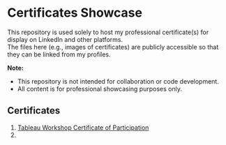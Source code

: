 # Certificates Showcase

This repository is used solely to host my professional certificate(s) for display on LinkedIn and other platforms.  
The files here (e.g., images of certificates) are publicly accessible so that they can be linked from my profiles.  

**Note:**  
- This repository is not intended for collaboration or code development.  
- All content is for professional showcasing purposes only.

## Certificates
1. [Tableau Workshop Certificate of Participation](https://github.com/s1xology/jun-certificate/blob/main/Tableau-Workshop-Certificate-of-Participation-Zhengjun-An.png?raw=true)
2. 
